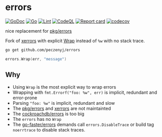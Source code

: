 # errors 
[![GoDoc](https://godoc.org/github.com/peczenyj/errors?status.svg)](http://godoc.org/github.com/peczenyj/errors)
[![Go](https://github.com/peczenyj/errors/actions/workflows/go.yml/badge.svg)](https://github.com/peczenyj/errors/actions/workflows/go.yml)
[![Lint](https://github.com/peczenyj/errors/actions/workflows/lint.yml/badge.svg)](https://github.com/peczenyj/errors/actions/workflows/lint.yml)
[![CodeQL](https://github.com/peczenyj/errors/actions/workflows/codeql.yml/badge.svg)](https://github.com/peczenyj/errors/actions/workflows/codeql.yml)
[![Report card](https://goreportcard.com/badge/github.com/peczenyj/errors)](https://goreportcard.com/report/github.com/peczenyj/errors)
[![codecov](https://codecov.io/gh/peczenyj/errors/graph/badge.svg?token=9y6f3vGgpr)](https://codecov.io/gh/peczenyj/errors)

nice replacement for [pkg/errors](https://github.com/pkg/errors)

Fork of [xerrors](https://pkg.go.dev/golang.org/x/xerrors) with explicit [Wrap](https://pkg.go.dev/github.com/peczenyj/errors#Wrap) instead of `%w` with no stack trace.

```bash
go get github.com/peczenyj/errors
```

```go
errors.Wrap(err, "message")
```

## Why

* Using `Wrap` is the most explicit way to wrap errors
* Wrapping with `fmt.Errorf("foo: %w", err)` is implicit, redundant and error-prone
* Parsing `"foo: %w"` is implicit, redundant and slow
* The [pkg/errors](https://github.com/pkg/errors) and [xerrors](https://pkg.go.dev/golang.org/x/xerrors) are not maintainted
* The [cockroachdb/errors](https://github.com/cockroachdb/errors) is too big
* The `errors` has no `Wrap`
* The [go-faster/errors](https://github.com/go-faster/errors) demands call `errors.DisableTrace` or build tag `noerrtrace` to disable stack traces.

